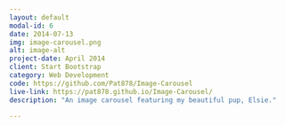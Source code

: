 ```yaml
---
layout: default
modal-id: 6
date: 2014-07-13
img: image-carousel.png
alt: image-alt
project-date: April 2014
client: Start Bootstrap
category: Web Development
code: https://github.com/Pat878/Image-Carousel
live-link: https://pat878.github.io/Image-Carousel/
description: "An image carousel featuring my beautiful pup, Elsie."

---
```

